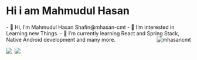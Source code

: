 <h1>Hi i am Mahmudul Hasan</h1>
- 👋 Hi, I’m Mahmudul Hasan Shafin@mhasan-cmt
- 👀 I’m interested in Learning new Things.
- 🌱 I’m currently learning React and Spring Stack, Native Android development and many more.
<img align='right' src="https://komarev.com/ghpvc/?username=mhasan-cmt" alt="mhasancmt" />
<p>
<img src="https://github-readme-stats.vercel.app/api?username=mhasan-cmt&show_icons=true&theme=cobalt"/>
<img style="margin-left:.2rem;" src="https://github-readme-stats.vercel.app/api/top-langs/?username=mhasan-cmt&theme=cobalt&layout=compact"/>
</p>
